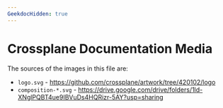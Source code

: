 ```yaml
---
GeekdocHidden: true 
---
```

# Crossplane Documentation Media

The sources of the images in this file are:

* `logo.svg` - https://github.com/crossplane/artwork/tree/420102/logo
* `composition-*.svg` - https://drive.google.com/drive/folders/1ld-XNglPQBT4ue9IBVuDs4HQRizr-5AY?usp=sharing
